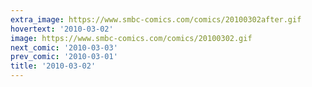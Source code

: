 ```yaml
---
extra_image: https://www.smbc-comics.com/comics/20100302after.gif
hovertext: '2010-03-02'
image: https://www.smbc-comics.com/comics/20100302.gif
next_comic: '2010-03-03'
prev_comic: '2010-03-01'
title: '2010-03-02'
---
```


